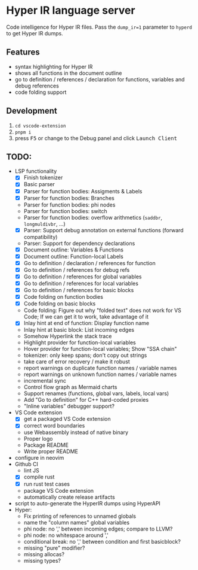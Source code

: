 # Hyper IR language server

Code intelligence for Hyper IR files.
Pass the `dump_ir=1` parameter to `hyperd` to get Hyper IR dumps.

## Features

* syntax highlighting for Hyper IR
* shows all functions in the document outline
* go to definition / references / declaration for functions, variables and debug references
* code folding support

## Development

1. `cd vscode-extension`
2. `pnpm i`
3. press <kbd>F5</kbd> or change to the Debug panel and click <kbd>Launch Client</kbd>

## TODO:

* LSP functionality
    * [x] Finish tokenizer
    * [x] Basic parser
    * [x] Parser for function bodies: Assigments & Labels
    * [x] Parser for function bodies: Branches
    * Parser for function bodies: phi nodes
    * Parser for function bodies: switch
    * Parser for function bodies: overflow arithmetics (`saddbr`, `longmuldivbr`, ...)
    * [x] Parser: Support debug annotation on external functions (forward compatibility)
    * Parser: Support for dependency declarations
    * [x] Document outline: Variables & Functions
    * [x] Document outline: Function-local Labels
    * [x] Go to definition / declaration / references for function
    * [x] Go to definition / references for debug refs
    * [x] Go to definition / references for global variables
    * [x] Go to definition / references for local variables
    * [x] Go to definition / references for basic blocks
    * [x] Code folding on function bodies
    * [x] Code folding on basic blocks
    * Code folding: Figure out why "folded text" does not work for VS Code; If we can get it to work, take advantage of it
    * [x] Inlay hint at end of function: Display function name
    * Inlay hint at basic block: List incoming edges
    * Somehow Hyperlink the stack trace
    * Highlight provider for function-local variables
    * Hover provider for function-local variables; Show "SSA chain"
    * tokenizer: only keep spans; don't copy out strings
    * take care of error recovery / make it robust
    * report warnings on duplicate function names / variable names
    * report warnings on unknown function names / variable names
    * incremental sync
    * Control flow graph as Mermaid charts
    * Support renames (functions, global vars, labels, local vars)
    * Add "Go to definition" for C++ hard-coded proxies
    * "Inline variables" debugger support?
* VS Code extension
    * [x] get a packaged VS Code extension
    * [x] correct word boundaries
    * use Webassembly instead of native binary
    * Proper logo
    * Package README
    * Write proper README
* configure in neovim
* Github CI
    * lint JS
    * [x] compile rust
    * [x] run rust test cases
    * package VS Code extension
    * automatically create release artifacts
* script to auto-generate the HyperIR dumps using HyperAPI
* Hyper:
    * Fix printing of references to unnamed globals
    * name the "column names" global variables
    * phi node: no ',' between incoming edges; compare to LLVM?
    * phi node: no whitespace around ','
    * conditional break: no ',' between condition and first basicblock?
    * missing "pure" modifier?
    * missing allocas?
    * missing types?

